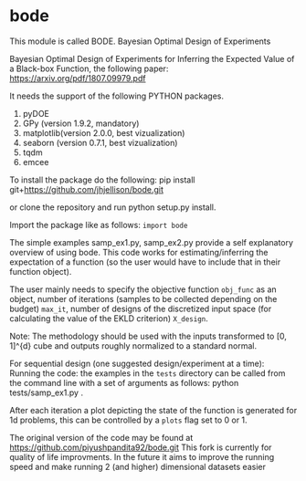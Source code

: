 # bode
This module is called BODE.
Bayesian Optimal Design of Experiments 


Bayesian Optimal Design of Experiments for Inferring the Expected Value of a Black-box Function, the following paper:
https://arxiv.org/pdf/1807.09979.pdf
 
It needs the support of the following PYTHON packages.
1. pyDOE 
2. GPy (version 1.9.2, mandatory)
3. matplotlib(version 2.0.0, best vizualization)
4. seaborn (version 0.7.1, best vizualization)
5. tqdm
6. emcee

To install the package do the following:
pip install git+https://github.com/jhjellison/bode.git  

or clone the repository and run python setup.py install.

Import the package like as follows:
 ```import bode```

The simple examples samp_ex1.py, samp_ex2.py provide a self explanatory overview of using bode.
This code works for estimating/inferring the expectation of a function (so the user would have to include that in their function object).

The user mainly needs to specify the objective function ```obj_func``` as an object, number of iterations (samples to be collected depending on the budget) ```max_it```, number of designs of the discretized input space (for calculating the value of the EKLD criterion) ```X_design```. 

Note: The methodology should be used with the inputs transformed to [0, 1]^{d} cube and outputs roughly normalized to a standard normal.

For sequential design  (one suggested design/experiment at a time):
Running the code: the examples in the ```tests``` directory can be called from the command line with a set of arguments as follows: python tests/samp_ex1.py .


After each iteration a plot depicting the state of the function is generated for 1d problems, this can be controlled by a ```plots``` flag set to 0 or 1.  

The original version of the code may be found at https://github.com/piyushpandita92/bode.git 
This fork is currently for quality of life improvments. In the future it aims to improve the running speed and make running 2 (and higher) dimensional datasets easier
